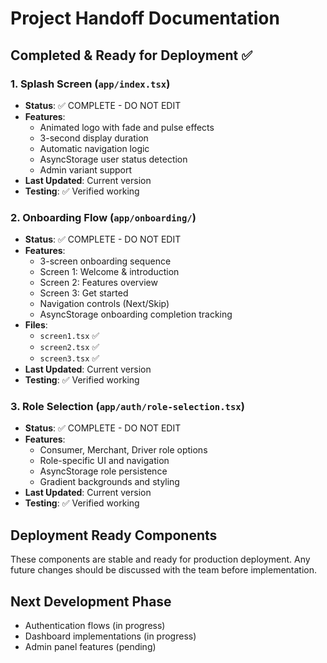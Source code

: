 
# Project Handoff Documentation

## Completed & Ready for Deployment ✅

### 1. Splash Screen (`app/index.tsx`)
- **Status**: ✅ COMPLETE - DO NOT EDIT
- **Features**: 
  - Animated logo with fade and pulse effects
  - 3-second display duration
  - Automatic navigation logic
  - AsyncStorage user status detection
  - Admin variant support
- **Last Updated**: Current version
- **Testing**: ✅ Verified working

### 2. Onboarding Flow (`app/onboarding/`)
- **Status**: ✅ COMPLETE - DO NOT EDIT
- **Features**:
  - 3-screen onboarding sequence
  - Screen 1: Welcome & introduction
  - Screen 2: Features overview  
  - Screen 3: Get started
  - Navigation controls (Next/Skip)
  - AsyncStorage onboarding completion tracking
- **Files**:
  - `screen1.tsx` ✅
  - `screen2.tsx` ✅  
  - `screen3.tsx` ✅
- **Last Updated**: Current version
- **Testing**: ✅ Verified working

### 3. Role Selection (`app/auth/role-selection.tsx`)
- **Status**: ✅ COMPLETE - DO NOT EDIT
- **Features**:
  - Consumer, Merchant, Driver role options
  - Role-specific UI and navigation
  - AsyncStorage role persistence
  - Gradient backgrounds and styling
- **Last Updated**: Current version
- **Testing**: ✅ Verified working

## Deployment Ready Components
These components are stable and ready for production deployment. Any future changes should be discussed with the team before implementation.

## Next Development Phase
- Authentication flows (in progress)
- Dashboard implementations (in progress)
- Admin panel features (pending)
